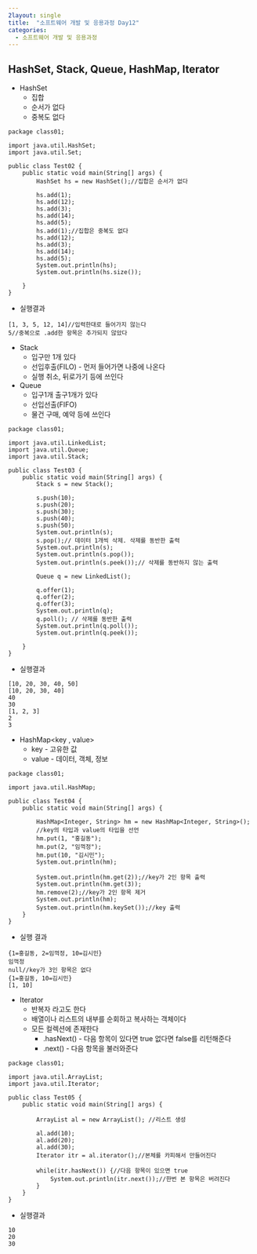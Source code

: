 ```yaml
---
2layout: single
title:  "소프트웨어 개발 및 응용과정 Day12"
categories:
  - 소프트웨어 개발 및 응용과정
---
```


## HashSet, Stack, Queue, HashMap, Iterator

* HashSet
  * 집합
  * 순서가 없다
  * 중복도 없다

```
package class01;

import java.util.HashSet;
import java.util.Set;

public class Test02 {
	public static void main(String[] args) {
		HashSet hs = new HashSet();//집합은 순서가 없다

		hs.add(1);
		hs.add(12);
		hs.add(3);
		hs.add(14);
		hs.add(5);
		hs.add(1);//집합은 중복도 없다
		hs.add(12);
		hs.add(3);
		hs.add(14);
		hs.add(5);
		System.out.println(hs);
		System.out.println(hs.size());
		
	}
}
```

* 실행결과

```
[1, 3, 5, 12, 14]//입력한대로 들어가지 않는다
5//중복으로 .add한 항목은 추가되지 않았다
```

* Stack
  * 입구만 1개 있다
  * 선입후출(FILO) - 먼저 들어가면 나중에 나온다
  * 실행 취소, 뒤로가기 등에 쓰인다
* Queue
  * 입구1개 출구1개가 있다
  * 선입선출(FIFO)
  * 물건 구매, 예약 등에 쓰인다

```
package class01;

import java.util.LinkedList;
import java.util.Queue;
import java.util.Stack;

public class Test03 {
	public static void main(String[] args) {
		Stack s = new Stack();

		s.push(10);
		s.push(20);
		s.push(30);
		s.push(40);
		s.push(50);
		System.out.println(s);
		s.pop();// 데이터 1개씩 삭제. 삭제를 동반한 출력
		System.out.println(s);
		System.out.println(s.pop());
		System.out.println(s.peek());// 삭제를 동반하지 않는 출력

		Queue q = new LinkedList();

		q.offer(1);
		q.offer(2);
		q.offer(3);
		System.out.println(q);
		q.poll(); // 삭제를 동반한 출력
		System.out.println(q.poll());
		System.out.println(q.peek());

	}
}
```

* 실행결과

```
[10, 20, 30, 40, 50]
[10, 20, 30, 40]
40
30
[1, 2, 3]
2
3
```

* HashMap<key , value>
  * key - 고유한 값
  * value - 데이터, 객체, 정보

```
package class01;

import java.util.HashMap;

public class Test04 {
	public static void main(String[] args) {
	
		HashMap<Integer, String> hm = new HashMap<Integer, String>();
		//key의 타입과 value의 타입을 선언
		hm.put(1, "홍길동");
		hm.put(2, "임꺽정");
		hm.put(10, "김시민");
		System.out.println(hm);
		
		System.out.println(hm.get(2));//key가 2인 항목 출력
		System.out.println(hm.get(3));
		hm.remove(2);//key가 2인 항목 제거
		System.out.println(hm);
		System.out.println(hm.keySet());//key 출력
	}
}
```

* 실행 결과

```
{1=홍길동, 2=임꺽정, 10=김시민}
임꺽정
null//key가 3인 항목은 없다
{1=홍길동, 10=김시민}
[1, 10]
```

* Iterator
  * 반복자 라고도 한다
  * 배열이나 리스트의 내부를 순회하고 복사하는 객체이다
  * 모든 컬렉션에 존재한다
    * .hasNext() - 다음 항목이 있다면 true 없다면 false를 리턴해준다
    * .next() - 다음 항목을 불러와준다

```
package class01;

import java.util.ArrayList;
import java.util.Iterator;

public class Test05 {
	public static void main(String[] args) {

		ArrayList al = new ArrayList(); //리스트 생성
		
		al.add(10);
		al.add(20);
		al.add(30);
		Iterator itr = al.iterator();//본체를 카피해서 만들어진다
		
		while(itr.hasNext()) {//다음 항목이 있으면 true
			System.out.println(itr.next());//한번 본 항목은 버려진다
		}
	}
}
```

* 실행결과

```
10
20
30
```



